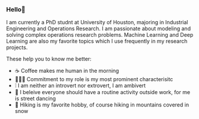 ### Hello👋
I am currently a PhD studnt at University of Houston, majoring in Industrial Engineering and Operations Research.
I am passionate about modeling and solving complex operations research problems. Machine Learning and Deep Learning are also my favorite topics which I use frequently in my research projects.

These help you to know me better:
- ☕ Coffee makes me human in the morning
- 👩🏻‍💻 Commitment to my role is my most prominent characterisitc
- ❕ I am neither an introvert nor extrovert, I am ambivert
- 🧢 I beleive everyone should have a routine activity outside work, for me is street dancing
- 🥾 Hiking is my favorite hobby, of course hiking in mountains covered in snow


<!--
**FarzaneEzzati/FarzaneEzzati** is a ✨ _special_ ✨ repository because its `README.md` (this file) appears on your GitHub profile.

Here are some ideas to get you started:


-->
